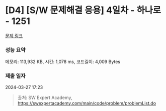 # [D4] [S/W 문제해결 응용] 4일차 - 하나로 - 1251 

[문제 링크](https://swexpertacademy.com/main/code/problem/problemDetail.do?contestProbId=AV15StKqAQkCFAYD) 

### 성능 요약

메모리: 113,932 KB, 시간: 1,078 ms, 코드길이: 4,009 Bytes

### 제출 일자

2024-03-27 17:23



> 출처: SW Expert Academy, https://swexpertacademy.com/main/code/problem/problemList.do